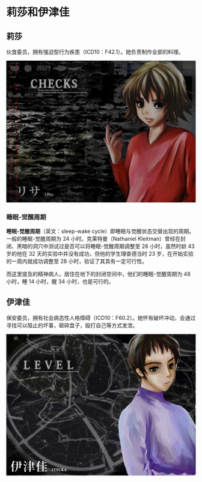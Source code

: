 # 莉莎和伊津佳

## 莉莎

伙食委员，拥有强迫型行为疾患（ICD10：F42.1）。她负责制作全部的料理。

![lisa](./images/thumb_lisa.jpg)

### 睡眠-觉醒周期

**睡眠-觉醒周期**（英文：sleep-wake cycle）即睡眠与觉醒状态交替出现的周期。一般的睡眠-觉醒周期为 24 小时。克莱特曼（Nathaniel Kleitman）曾经在封闭、黑暗的洞穴中测试过是否可以将睡眠-觉醒周期调整至 28 小时，虽然时龄 43 岁的他在 32 天的实验中并没有成功，但他的学生理查德当时 23 岁，在开始实验的一周内就成功调整至 28 小时，验证了其具有一定可行性。

而这里提及的精神病人，居住在地下的封闭空间中，他们的睡眠-觉醒周期为 48 小时，睡 14 小时，醒 34 小时，也是可行的。

## 伊津佳

保安委员，拥有社会病态性人格障碍（ICD10：F60.2）。她怀有破坏冲动，会通过寻找可以阻止的坏事，砸碎盘子，殴打自己等方式发泄。

![itsuka](./images/thumb_itsuka.jpg)
